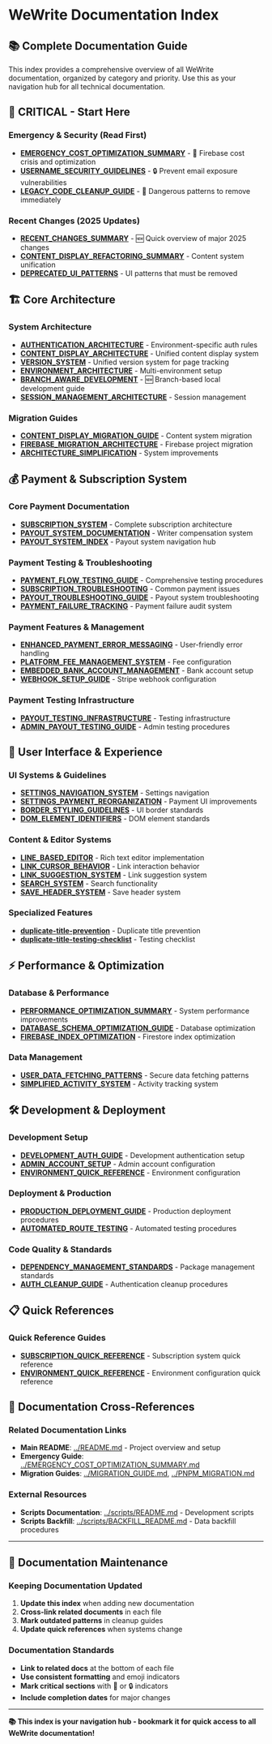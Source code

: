 # WeWrite Documentation Index

## 📚 Complete Documentation Guide

This index provides a comprehensive overview of all WeWrite documentation, organized by category and priority. Use this as your navigation hub for all technical documentation.

## 🚨 CRITICAL - Start Here

### Emergency & Security (Read First)
- **[EMERGENCY_COST_OPTIMIZATION_SUMMARY](../EMERGENCY_COST_OPTIMIZATION_SUMMARY.md)** - 🚨 Firebase cost crisis and optimization
- **[USERNAME_SECURITY_GUIDELINES](./USERNAME_SECURITY_GUIDELINES.md)** - 🔒 Prevent email exposure vulnerabilities
- **[LEGACY_CODE_CLEANUP_GUIDE](./LEGACY_CODE_CLEANUP_GUIDE.md)** - 🧹 Dangerous patterns to remove immediately

### Recent Changes (2025 Updates)
- **[RECENT_CHANGES_SUMMARY](./RECENT_CHANGES_SUMMARY.md)** - 🆕 Quick overview of major 2025 changes
- **[CONTENT_DISPLAY_REFACTORING_SUMMARY](./CONTENT_DISPLAY_REFACTORING_SUMMARY.md)** - Content system unification
- **[DEPRECATED_UI_PATTERNS](./DEPRECATED_UI_PATTERNS.md)** - UI patterns that must be removed

## 🏗️ Core Architecture

### System Architecture
- **[AUTHENTICATION_ARCHITECTURE](./AUTHENTICATION_ARCHITECTURE.md)** - Environment-specific auth rules
- **[CONTENT_DISPLAY_ARCHITECTURE](./CONTENT_DISPLAY_ARCHITECTURE.md)** - Unified content display system
- **[VERSION_SYSTEM](./VERSION_SYSTEM.md)** - Unified version system for page tracking
- **[ENVIRONMENT_ARCHITECTURE](./ENVIRONMENT_ARCHITECTURE.md)** - Multi-environment setup
- **[BRANCH_AWARE_DEVELOPMENT](./BRANCH_AWARE_DEVELOPMENT.md)** - 🆕 Branch-based local development guide
- **[SESSION_MANAGEMENT_ARCHITECTURE](./SESSION_MANAGEMENT_ARCHITECTURE.md)** - Session management

### Migration Guides
- **[CONTENT_DISPLAY_MIGRATION_GUIDE](./CONTENT_DISPLAY_MIGRATION_GUIDE.md)** - Content system migration
- **[FIREBASE_MIGRATION_ARCHITECTURE](./FIREBASE_MIGRATION_ARCHITECTURE.md)** - Firebase project migration
- **[ARCHITECTURE_SIMPLIFICATION](./ARCHITECTURE_SIMPLIFICATION.md)** - System improvements

## 💰 Payment & Subscription System

### Core Payment Documentation
- **[SUBSCRIPTION_SYSTEM](./SUBSCRIPTION_SYSTEM.md)** - Complete subscription architecture
- **[PAYOUT_SYSTEM_DOCUMENTATION](./PAYOUT_SYSTEM_DOCUMENTATION.md)** - Writer compensation system
- **[PAYOUT_SYSTEM_INDEX](./PAYOUT_SYSTEM_INDEX.md)** - Payout system navigation hub

### Payment Testing & Troubleshooting
- **[PAYMENT_FLOW_TESTING_GUIDE](./PAYMENT_FLOW_TESTING_GUIDE.md)** - Comprehensive testing procedures
- **[SUBSCRIPTION_TROUBLESHOOTING](./SUBSCRIPTION_TROUBLESHOOTING.md)** - Common payment issues
- **[PAYOUT_TROUBLESHOOTING_GUIDE](./PAYOUT_TROUBLESHOOTING_GUIDE.md)** - Payout system troubleshooting
- **[PAYMENT_FAILURE_TRACKING](./PAYMENT_FAILURE_TRACKING.md)** - Payment failure audit system

### Payment Features & Management
- **[ENHANCED_PAYMENT_ERROR_MESSAGING](./ENHANCED_PAYMENT_ERROR_MESSAGING.md)** - User-friendly error handling
- **[PLATFORM_FEE_MANAGEMENT_SYSTEM](./PLATFORM_FEE_MANAGEMENT_SYSTEM.md)** - Fee configuration
- **[EMBEDDED_BANK_ACCOUNT_MANAGEMENT](./EMBEDDED_BANK_ACCOUNT_MANAGEMENT.md)** - Bank account setup
- **[WEBHOOK_SETUP_GUIDE](./WEBHOOK_SETUP_GUIDE.md)** - Stripe webhook configuration

### Payment Testing Infrastructure
- **[PAYOUT_TESTING_INFRASTRUCTURE](./PAYOUT_TESTING_INFRASTRUCTURE.md)** - Testing infrastructure
- **[ADMIN_PAYOUT_TESTING_GUIDE](./ADMIN_PAYOUT_TESTING_GUIDE.md)** - Admin testing procedures

## 🎨 User Interface & Experience

### UI Systems & Guidelines
- **[SETTINGS_NAVIGATION_SYSTEM](./SETTINGS_NAVIGATION_SYSTEM.md)** - Settings navigation
- **[SETTINGS_PAYMENT_REORGANIZATION](./SETTINGS_PAYMENT_REORGANIZATION.md)** - Payment UI improvements
- **[BORDER_STYLING_GUIDELINES](./BORDER_STYLING_GUIDELINES.md)** - UI border standards
- **[DOM_ELEMENT_IDENTIFIERS](./DOM_ELEMENT_IDENTIFIERS.md)** - DOM element standards

### Content & Editor Systems
- **[LINE_BASED_EDITOR](./LINE_BASED_EDITOR.md)** - Rich text editor implementation
- **[LINK_CURSOR_BEHAVIOR](./LINK_CURSOR_BEHAVIOR.md)** - Link interaction behavior
- **[LINK_SUGGESTION_SYSTEM](./LINK_SUGGESTION_SYSTEM.md)** - Link suggestion system
- **[SEARCH_SYSTEM](./SEARCH_SYSTEM.md)** - Search functionality
- **[SAVE_HEADER_SYSTEM](./SAVE_HEADER_SYSTEM.md)** - Save header system

### Specialized Features
- **[duplicate-title-prevention](./duplicate-title-prevention.md)** - Duplicate title prevention
- **[duplicate-title-testing-checklist](./duplicate-title-testing-checklist.md)** - Testing checklist

## ⚡ Performance & Optimization

### Database & Performance
- **[PERFORMANCE_OPTIMIZATION_SUMMARY](./PERFORMANCE_OPTIMIZATION_SUMMARY.md)** - System performance improvements
- **[DATABASE_SCHEMA_OPTIMIZATION_GUIDE](./DATABASE_SCHEMA_OPTIMIZATION_GUIDE.md)** - Database optimization
- **[FIREBASE_INDEX_OPTIMIZATION](./FIREBASE_INDEX_OPTIMIZATION.md)** - Firestore index optimization

### Data Management
- **[USER_DATA_FETCHING_PATTERNS](./USER_DATA_FETCHING_PATTERNS.md)** - Secure data fetching patterns
- **[SIMPLIFIED_ACTIVITY_SYSTEM](./SIMPLIFIED_ACTIVITY_SYSTEM.md)** - Activity tracking system

## 🛠️ Development & Deployment

### Development Setup
- **[DEVELOPMENT_AUTH_GUIDE](./DEVELOPMENT_AUTH_GUIDE.md)** - Development authentication setup
- **[ADMIN_ACCOUNT_SETUP](./ADMIN_ACCOUNT_SETUP.md)** - Admin account configuration
- **[ENVIRONMENT_QUICK_REFERENCE](./ENVIRONMENT_QUICK_REFERENCE.md)** - Environment configuration

### Deployment & Production
- **[PRODUCTION_DEPLOYMENT_GUIDE](./PRODUCTION_DEPLOYMENT_GUIDE.md)** - Production deployment procedures
- **[AUTOMATED_ROUTE_TESTING](./AUTOMATED_ROUTE_TESTING.md)** - Automated testing procedures

### Code Quality & Standards
- **[DEPENDENCY_MANAGEMENT_STANDARDS](./DEPENDENCY_MANAGEMENT_STANDARDS.md)** - Package management standards
- **[AUTH_CLEANUP_GUIDE](./AUTH_CLEANUP_GUIDE.md)** - Authentication cleanup procedures

## 📋 Quick References

### Quick Reference Guides
- **[SUBSCRIPTION_QUICK_REFERENCE](./SUBSCRIPTION_QUICK_REFERENCE.md)** - Subscription system quick reference
- **[ENVIRONMENT_QUICK_REFERENCE](./ENVIRONMENT_QUICK_REFERENCE.md)** - Environment configuration quick reference

## 🔗 Documentation Cross-References

### Related Documentation Links
- **Main README**: [../README.md](../README.md) - Project overview and setup
- **Emergency Guide**: [../EMERGENCY_COST_OPTIMIZATION_SUMMARY.md](../EMERGENCY_COST_OPTIMIZATION_SUMMARY.md)
- **Migration Guides**: [../MIGRATION_GUIDE.md](../MIGRATION_GUIDE.md), [../PNPM_MIGRATION.md](../PNPM_MIGRATION.md)

### External Resources
- **Scripts Documentation**: [../scripts/README.md](../scripts/README.md) - Development scripts
- **Scripts Backfill**: [../scripts/BACKFILL_README.md](../scripts/BACKFILL_README.md) - Data backfill procedures

---

## 📝 Documentation Maintenance

### Keeping Documentation Updated
1. **Update this index** when adding new documentation
2. **Cross-link related documents** in each file
3. **Mark outdated patterns** in cleanup guides
4. **Update quick references** when systems change

### Documentation Standards
- **Link to related docs** at the bottom of each file
- **Use consistent formatting** and emoji indicators
- **Mark critical sections** with 🚨 or 🔒 indicators
- **Include completion dates** for major changes

---

**📚 This index is your navigation hub - bookmark it for quick access to all WeWrite documentation!**
